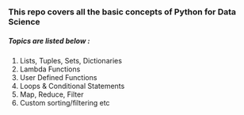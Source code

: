 ### This repo covers all the basic concepts of Python for Data Science
##### Topics are listed below :

1. Lists, Tuples, Sets, Dictionaries
2. Lambda Functions
3. User Defined Functions
4. Loops & Conditional Statements 
5. Map, Reduce, Filter
6. Custom sorting/filtering etc
